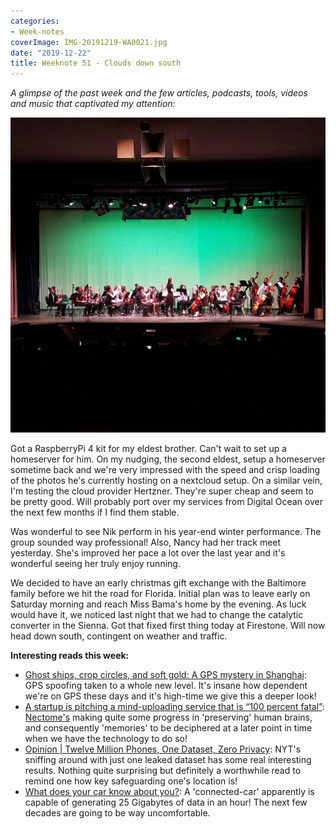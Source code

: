```yaml
---
categories:
- Week-notes
coverImage: IMG-20191219-WA0021.jpg
date: "2019-12-22"
title: Weeknote 51 - Clouds down south
---
```


_A glimpse of the past week and the few articles, podcasts, tools, videos and music that captivated my attention:_

![](images/IMG-20191219-WA0021.jpg)

Got a RaspberryPi 4 kit for my eldest brother. Can't wait to set up a homeserver for him. On my nudging, the second eldest, setup a homeserver sometime back and we're very impressed with the speed and crisp loading of the photos he's currently hosting on a nextcloud setup. On a similar vein, I'm testing the cloud provider Hertzner. They're super cheap and seem to be pretty good. Will probably port over my services from Digital Ocean over the next few months if I find them stable.

Was wonderful to see Nik perform in his year-end winter performance. The group sounded way professional! Also, Nancy had her track meet yesterday. She's improved her pace a lot over the last year and it's wonderful seeing her truly enjoy running.

We decided to have an early christmas gift exchange with the Baltimore family before we hit the road for Florida. Initial plan was to leave early on Saturday morning and reach Miss Bama's home by the evening. As luck would have it, we noticed last night that we had to change the catalytic converter in the Sienna. Got that fixed first thing today at Firestone. Will now head down south, contingent on weather and traffic.

**Interesting reads this week:**

- [Ghost ships, crop circles, and soft gold: A GPS mystery in Shanghai](https://outline.com/cLEJea): GPS spoofing taken to a whole new level. It's insane how dependent we're on GPS these days and it's high-time we give this a deeper look!
- [A startup is pitching a mind-uploading service that is “100 percent fatal”](https://outline.com/4fTRT3): [Nectome's](https://nectome.com/) making quite some progress in 'preserving' human brains, and consequently 'memories' to be deciphered at a later point in time when we have the technology to do so!
- [Opinion | Twelve Million Phones, One Dataset, Zero Privacy](https://www.nytimes.com/interactive/2019/12/19/opinion/location-tracking-cell-phone.html): NYT's sniffing around with just one leaked dataset has some real interesting results. Nothing quite surprising but definitely a worthwhile read to remind one how key safeguarding one's location is!
- [What does your car know about you?](https://www.washingtonpost.com/technology/2019/12/17/what-does-your-car-know-about-you-we-hacked-chevy-find-out/): A 'connected-car' apparently is capable of generating 25 Gigabytes of data in an hour! The next few decades are going to be way uncomfortable.
